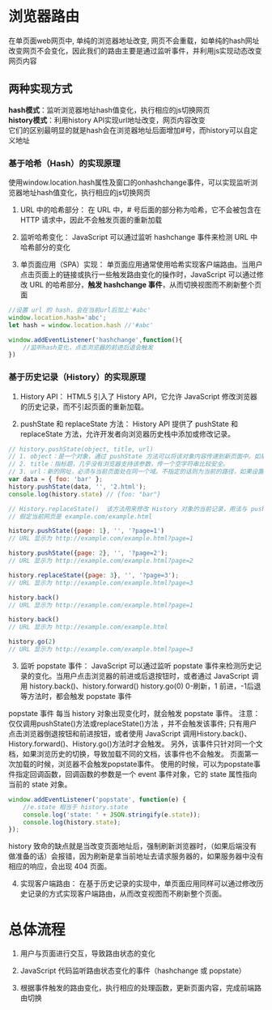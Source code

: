# 浏览器路由
在单页面web网页中, 单纯的浏览器地址改变, 网页不会重载，如单纯的hash网址改变网页不会变化，因此我们的路由主要是通过监听事件，并利用js实现动态改变网页内容

## 两种实现方式  
**hash模式**：监听浏览器地址hash值变化，执行相应的js切换网页  
**history模式**：利用history API实现url地址改变，网页内容改变  
它们的区别最明显的就是hash会在浏览器地址后面增加#号，而history可以自定义地址

### 基于哈希（Hash）的实现原理
使用window.location.hash属性及窗口的onhashchange事件，可以实现监听浏览器地址hash值变化，执行相应的js切换网页  
1. URL 中的哈希部分： 在 URL 中，# 号后面的部分称为哈希，它不会被包含在 HTTP 请求中，因此不会触发页面的重新加载  

2. 监听哈希变化： JavaScript 可以通过监听 hashchange 事件来检测 URL 中哈希部分的变化  

3. 单页面应用（SPA）实现： 单页面应用通常使用哈希实现客户端路由。当用户点击页面上的链接或执行一些触发路由变化的操作时，JavaScript 可以通过修改 URL 的哈希部分，**触发 hashchange 事件**，从而切换视图而不刷新整个页面  
```js
//设置 url 的 hash，会在当前url后加上'#abc'
window.location.hash='abc';
let hash = window.location.hash //'#abc'

window.addEventListener('hashchange',function(){
	//监听hash变化，点击浏览器的前进后退会触发
})
```

### 基于历史记录（History）的实现原理
1. History API： HTML5 引入了 History API，它允许 JavaScript 修改浏览器的历史记录，而不引起页面的重新加载。

2. pushState 和 replaceState 方法： History API 提供了 pushState 和 replaceState 方法，允许开发者向浏览器历史栈中添加或修改记录。
```js
// history.pushState(object, title, url)
// 1. object：是一个对象，通过 pushState 方法可以将该对象内容传递到新页面中。如果不需要这个对象，此处可以填 null。
// 2. title：指标题，几乎没有浏览器支持该参数，传一个空字符串比较安全。
// 3. url：新的网址，必须与当前页面处在同一个域。不指定的话则为当前的路径，如果设置了一个跨域网址，则会报错。
var data = { foo: 'bar' };
history.pushState(data, '', '2.html');
console.log(history.state) // {foo: "bar"}
```
```js
// History.replaceState()  该方法用来修改 History 对象的当前记录，用法与 pushState() 方法一样。
// 假定当前网页是 example.com/example.html

history.pushState({page: 1}, '', '?page=1')
// URL 显示为 http://example.com/example.html?page=1

history.pushState({page: 2}, '', '?page=2');
// URL 显示为 http://example.com/example.html?page=2

history.replaceState({page: 3}, '', '?page=3');
// URL 显示为 http://example.com/example.html?page=3

history.back()
// URL 显示为 http://example.com/example.html?page=1

history.back()
// URL 显示为 http://example.com/example.html

history.go(2)
// URL 显示为 http://example.com/example.html?page=3
```

3. 监听 popstate 事件： JavaScript 可以通过监听 popstate 事件来检测历史记录的变化。当用户点击浏览器的前进或后退按钮时，或者通过 JavaScript 调用 history.back()、history.forward() history.go(0) 0-刷新，1 前进，-1后退 等方法时，都会触发 popstate 事件  

popstate 事件 每当 history 对象出现变化时，就会触发 popstate 事件。
注意：
仅仅调用pushState()方法或replaceState()方法 ，并不会触发该事件;
只有用户点击浏览器倒退按钮和前进按钮，或者使用 JavaScript 调用History.back()、History.forward()、History.go()方法时才会触发。
另外，该事件只针对同一个文档，如果浏览历史的切换，导致加载不同的文档，该事件也不会触发。
页面第一次加载的时候，浏览器不会触发popstate事件。
使用的时候，可以为popstate事件指定回调函数，回调函数的参数是一个 event 事件对象，它的 state 属性指向当前的 state 对象。
```js
window.addEventListener('popstate', function(e) {
	//e.state 相当于 history.state
	console.log('state: ' + JSON.stringify(e.state));
	console.log(history.state);
});
```
history 致命的缺点就是当改变页面地址后，强制刷新浏览器时，（如果后端没有做准备的话）会报错，因为刷新是拿当前地址去请求服务器的，如果服务器中没有相应的响应，会出现 404 页面。


4. 实现客户端路由： 在基于历史记录的实现中，单页面应用同样可以通过修改历史记录的方式实现客户端路由，从而改变视图而不刷新整个页面。



# 总体流程
1. 用户与页面进行交互，导致路由状态的变化

2. JavaScript 代码监听路由状态变化的事件（hashchange 或 popstate）

3. 根据事件触发的路由变化，执行相应的处理函数，更新页面内容，完成前端路由切换


